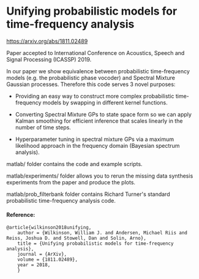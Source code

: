 # Unifying probabilistic models for time-frequency analysis

https://arxiv.org/abs/1811.02489

Paper accepted to International Conference on Acoustics, Speech and Signal Processing (ICASSP) 2019.

In our paper we show equivalence between probabilistic time-frequency models (e.g. the probabilistic phase vocoder) and Spectral Mixture Gaussian processes. Therefore this code serves 3 novel purposes:

- Providing an easy way to construct more complex probabilistic time-frequency models by swapping in different kernel functions.

- Converting Spectral Mixture GPs to state space form so we can apply Kalman smoothing for efficient inference that scales linearly in the number of time steps.

- Hyperparameter tuning in spectral mixture GPs via a maximum likelihood approach in the frequency domain (Bayesian spectrum analysis).




matlab/ folder contains the code and example scripts.


matlab/experiments/ folder allows you to rerun the missing data synthesis experiments from the paper and produce the plots.


matlab/prob_filterbank folder contains Richard Turner's standard probabilistic time-frequency analysis code.



#### Reference:
```
@article{wilkinson2018unifying,
    author = {Wilkinson, William J. and Andersen, Michael Riis and Reiss, Joshua D. and Stowell, Dan and Solin, Arno},
    title = {Unifying probabilistic models for time-frequency analysis},
    journal = {ArXiv},
    volume = {1811.02489},
    year = 2018,
    }
```
